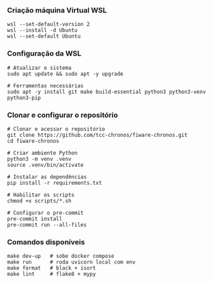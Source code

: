 ### Criação máquina Virtual WSL

```
wsl --set-default-version 2
wsl --install -d Ubuntu
wsl --set-default Ubuntu
```

### Configuração da WSL

```
# Atualizar o sistema
sudo apt update && sudo apt -y upgrade

# Ferramentas necessárias
sudo apt -y install git make build-essential python3 python3-venv python3-pip
```


### Clonar e configurar o repositório

```
# Clonar e acessar o repositório
git clone https://github.com/tcc-chronos/fiware-chronos.git
cd fiware-chronos

# Criar ambiente Python
python3 -m venv .venv
source .venv/bin/activate

# Instalar as dependências
pip install -r requirements.txt

# Habilitar os scripts
chmod +x scripts/*.sh

# Configurar o pre-commit
pre-commit install
pre-commit run --all-files
```


### Comandos disponíveis

```
make dev-up   # sobe docker compose
make run      # roda uvicorn local com env
make format   # black + isort
make lint     # flake8 + mypy
```
